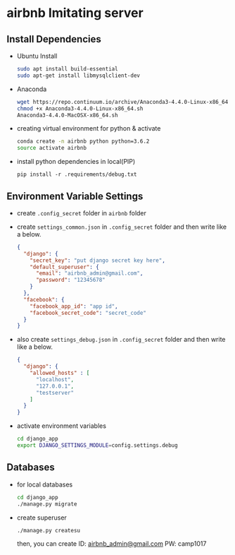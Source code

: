 # airbnb lmitating server

## Install Dependencies

* Ubuntu Install

  ```bash
  sudo apt install build-essential
  sudo apt-get install libmysqlclient-dev
  ```

* Anaconda

  ```bash
  wget https://repo.continuum.io/archive/Anaconda3-4.4.0-Linux-x86_64.sh 
  chmod +x Anaconda3-4.4.0-Linux-x86_64.sh
  Anaconda3-4.4.0-MacOSX-x86_64.sh
  ```

* creating virtual environment for python & activate

  ```bash
  conda create -n airbnb python python=3.6.2
  source activate airbnb
  ```

* install python dependencies in local(PIP)

  ```
  pip install -r .requirements/debug.txt
  ```



## Environment Variable Settings

* create `.config_secret` folder in `airbnb` folder

* create `settings_common.json` in `.config_secret` folder and then write like a below.

  ```json
  {
    "django": {
      "secret_key": "put django secret key here",
      "default_superuser": {
        "email": "airbnb_admin@gmail.com",
        "password": "12345678"
      }
    },
    "facebook": {
      "facebook_app_id": "app id",
      "facebook_secret_code": "secret_code"
    }
  }
  ```

* also create `settings_debug.json` in `.config_secret` folder and then write like a below.

  ```json
  {
    "django": {
      "allowed_hosts" : [
        "localhost",
        "127.0.0.1",
        "testserver"
      ]
    }
  }
  ```

* activate environment variables

  ```bash
  cd django_app
  export DJANGO_SETTINGS_MODULE=config.settings.debug
  ```

  

## Databases

* for local databases

  ```bash
  cd django_app
  ./manage.py migrate
  ```

* create superuser

  ```
  ./manage.py createsu
  ```

  then, you can create ID: airbnb_admin@gmail.com PW: camp1017
